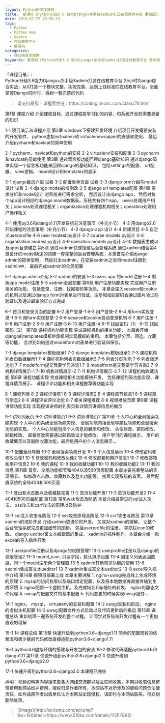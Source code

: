 ```yaml
---
layout: Python研发攻城狮
title:  慕课网《Python升级3.6 强力Django+杀手级Xadmin打造在线教育平台 重制版》2019
date: 2019-07-27 23:58:13
tags:
  - Python
  - Python Web
  - Xadmin
  - 在线教育平台
  - 慕课网
categories:
  - 移动研发攻城狮
keywords: 慕课网《Python升级3.6 强力Django+杀手级Xadmin打造在线教育平台 重制版》2019
---
```

『课程目录』:  
Python升级3.6强力Django+杀手级Xadmin打造在线教育平台
25小时Django综合实战，从0打造一个模块完整、功能完善、达到上线标准的在线教育平台，全面掌握Django的同时，得到一套完整的代码

<!-- more --> 
<blockquote class="blockquote-center">
请支持原版！课程官方链：https://coding.imooc.com/class/78.html</blockquote>
</blockquote>
第1章 课程介绍
介绍课程目标、通过课程能学习到的内容、和系统开发前需要具备的知识

 1-1 项目演示和课程介绍
第2章 windows下搭建开发环境
介绍项目开发需要安装的开发软件、 python虚拟virtualenv和 virtualenvwrapper的安装和使用、 最后介绍pycharm和navicat的简单使用

 2-1 pycharm、navicat和python的安装
 2-2 virtualenv安装和配置
 2-3 pycharm和navicat的简单使用
第3章 通过留言版功能回顾django基础知识
通过django简单实现一个留言板功能来回顾django的基础知识， 包括settings的配置、 url配置、 view逻辑、 model设计和templates的显示

 3-1 django目录介绍 试看
 3-2 配置表单页面 试看
 3-3 django orm介绍与model设计 试看
 3-4 django model的增删改
 3-5 django url templates配置
第4章 需求分析和model设计
对系统进行需求分析， 然后设计出django app， 然后对每个app设计相应的django model数据表。系统共有四个app， users处理用户相关；courses处理课程相关；organization处理课程机构相关；operation处理用户操作相关

 4-1 使用py3.6和django1.11开发系统前注意事项（补充小节）
 4-2 用django2.0开始课程的注意事项（补充小节）
 4-3 django-app 设计
 4-4 新建项目
 4-5 自定义userprofile
 4-6 user modesl.py设计
 4-7 course models.py设计
 4-8 organization modesl.py设计
 4-9 operation models.py设计
 4-10 数据表生成以及apps目录建立
第5章 通过xadmin快速搭建后台管理系统
通过xadmin结合第4章设计的model快速的搭建一套完整的后台管理系统；本章首先介绍django admin的简单使用， 然后引出xadmin，在安装xadmin之后将model注册到xadmin中， 最后完成xadmin的全局配置

 5-1 django admin介绍
 5-2 xadmin的安装
 5-3 users app 的model注册
 5-4 剩余app model注册
 5-5 xadmin全局配置
第6章 用户注册功能实现
完成用户注册相关的功能， 包括登录、注册、找回密码等功能， 本章会深入session和cookie的机制以及通过django form对表单进行验证。注册和找回密码会通过图片验证码验证以及通过邮箱验证方式完成

 6-1 首页和登录页面的配置
 6-2 用户登录-1
 6-3 用户登录-2
 6-4 用form实现登录-1
 6-5 用form实现登录-2
 6-6 session和cookie自动登录机制
 6-7 用户注册-1
 6-8 用户注册-2
 6-9 用户注册-3
 6-10 用户注册-4
 6-11 找回密码（1）
 6-12 找回密码（2）
第7章 课程机构功能实现
完成课程机构的相关功能， 本章会开始django的templates模板继承机制实现模板的重用。 本章包括分页、筛选、收藏等功能， 会讲到如何通过modelform对表单进行验证和保存。

 7-1 django templates模板继承1
 7-2 django templates模板继承2
 7-3 课程机构列表页数据展示1
 7-4 课程机构列表页数据展示2
 7-5 列表分页功能
 7-6 列表筛选功能
 7-7 modelform提交我要学习咨询1
 7-8 modelform提交我要学习咨询2
 7-9 机构详情展示-1
 7-10 机构详情展示-2
 7-11 机构详情展示-3
 7-12 课程机构收藏功能
第8章 课程功能实现
完成课程相关功能模块开发， 包括课程列表功能实现、课程详情页展示、 课程评论功能和相关课程推荐等功能实现

 8-1 课程列表
 8-2 课程详情页1
 8-3 课程详情页2
 8-4 课程章节信息1
 8-5 课程章节信息2
 8-6 课程评论评论功能
 8-7 相关课程推荐
 8-8 视频播放页面
第9章 课程讲师功能实现
实现授课讲师的列表页和详情页讲师信息的展示

 9-1 讲师列表页
 9-2 讲师详情页1
 9-3 讲师详情页2
第10章 个人中心和全局搜索功能实现
个人中心和系统全局功能实现、 全局功能包括全局导航栏功能和全局搜索功能的实现。 个人中心功能包括个人信息的展示和修改、 头像修改、密码修改、邮箱修改。 邮箱修改需要通过邮箱验证才能修改。 用户学习的课程展示、 用户的收藏展示以及删除收藏功能，最后是用户的个人消息展示...

 10-1 配置全局导航
 10-2 全局搜索功能开发
 10-3 个人信息展示
 10-4 修改密码和修改头像1
 10-5 修改密码和修改头像2
 10-6 修改邮箱和用户信息1
 10-7 修改邮箱和用户信息2
 10-8 我的课程
 10-9 我的收藏功能1
 10-10 我的收藏功能2
 10-11 我的消息
第11章 首页、全局功能细节和404以及500页面配置
本章主要完善整站的实现细节， 如修改点击数、收藏数以及登出功能等。 接着实现系统的首页， 最后配置系统的全局404和500页面

 11-1 登出和点击数以及收藏数完善
 11-2 首页功能开发1
 11-3 首页功能开发2
 11-4 404和500页面配置
第12章 常见web攻击及防范
本章介绍最常见的sql注入攻击、 xss攻击和csrf攻击的原理以及防护

 12-1 sql注入攻击与防范
 12-2 xss攻击原理及防范
 12-3 csrf攻击与防范
第13章 xadmin的进阶开发
介绍xadmin更进阶的开发， 加深对xadmin的理解， 让整个后台管理系统完成更加细节的定制， 包括userprofile的注册、 导航栏icon的修改、 django ueditor富文本编辑器的集成、 xadmin的插件制作。本章会介绍一款excel的导入插件开发

 13-1 userprofile注册以及django的权限管理1
 13-2 userprofile注册以及django的权限管理2
 13-3 model_icon, 只读字段，默认排序设置
 13-4 自定义列表返回数据，同一个model注册两个管理器
 13-5 xadmin其他常见功能的使用
 13-6 xadmin集成富文本ueditor1
 13-7 xadmin集成富文本ueditor2
 13-8 excel导入插件介绍
第14章 把项目部署上线
本章主要讲解 1. nginx+uwsgi完成线上生成环境的原理 2. mysql的访问权限以及端口绑定配置，以及将本地数据库直接传输到生成环境 3. nginx配置一个虚拟主机，及完成域名和ip地址的转发、 nginx的静态文件代理 4. uwsgi的配置文件的基本配置 5. 代码变更的时候实现uwsgi服务 ...

 14-1 nginx， mysql， virtualenv的安装和配置
 14-2 uwsgi安装和启动， nginx的虚拟主机配置
 14-3 uwsgi配置文件方式启动以及代码更新后的重启
第15章 课程总结
重新梳理一遍系统开发的整个过程， 让同学对系统和开发过程有一个更加直观的理解

 15-1 14 课程总结
第16章 快速升级到python3.6+django1.11
简单的配置现有的依赖库和极少量的代码修改直接适配python3.6+django1.11

 16-1 python3.6虚拟环境的搭建与开发包的安装
 16-2 修改代码适配python3.6和django1.11
第17章 快速升级到python3.6+django2.0
快速升级到python3.6+django2.0

 17-1 快速升级到python3.6+django2.0
本课程已完结

<div class="post-copyright">
    <div class="post-copyright__author">
      <span class="post-copyright-meta">声明：视频资料等内容据来自各大网络交流群以及互联网收集，本网只收取信息整理费用和网站维护费用，版权归原作者所有，本网站不对所涉及的版权问题负法律责任，如作品原作者出版单位认为本网站出现侵权，请即时与本网站联系，将立刻删除处理。 </span>
    </div>
</div>

<blockquote class="blockquote-center">
![image](http://qr.liantu.com/api.php?&w=180&text=https://www.510ka.com/details/115FF86B)
</blockquote>

